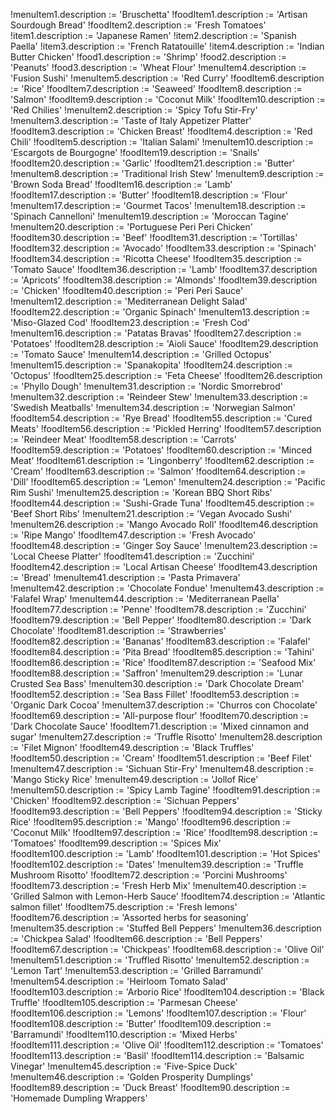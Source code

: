 !menuItem1.description := 'Bruschetta'
!foodItem1.description := 'Artisan Sourdough Bread'
!foodItem2.description := 'Fresh Tomatoes'
!item1.description := 'Japanese Ramen'
!item2.description := 'Spanish Paella'
!item3.description := 'French Ratatouille'
!item4.description := 'Indian Butter Chicken'
!food1.description := 'Shrimp'
!food2.description := 'Peanuts'
!food3.description := 'Wheat Flour'
!menuItem4.description := 'Fusion Sushi'
!menuItem5.description := 'Red Curry'
!foodItem6.description := 'Rice'
!foodItem7.description := 'Seaweed'
!foodItem8.description := 'Salmon'
!foodItem9.description := 'Coconut Milk'
!foodItem10.description := 'Red Chilies'
!menuItem2.description := 'Spicy Tofu Stir-Fry'
!menuItem3.description := 'Taste of Italy Appetizer Platter'
!foodItem3.description := 'Chicken Breast'
!foodItem4.description := 'Red Chili'
!foodItem5.description := 'Italian Salami'
!menuItem10.description := 'Escargots de Bourgogne'
!foodItem19.description := 'Snails'
!foodItem20.description := 'Garlic'
!foodItem21.description := 'Butter'
!menuItem8.description := 'Traditional Irish Stew'
!menuItem9.description := 'Brown Soda Bread'
!foodItem16.description := 'Lamb'
!foodItem17.description := 'Butter'
!foodItem18.description := 'Flour'
!menuItem17.description := 'Gourmet Tacos'
!menuItem18.description := 'Spinach Cannelloni'
!menuItem19.description := 'Moroccan Tagine'
!menuItem20.description := 'Portuguese Peri Peri Chicken'
!foodItem30.description := 'Beef'
!foodItem31.description := 'Tortillas'
!foodItem32.description := 'Avocado'
!foodItem33.description := 'Spinach'
!foodItem34.description := 'Ricotta Cheese'
!foodItem35.description := 'Tomato Sauce'
!foodItem36.description := 'Lamb'
!foodItem37.description := 'Apricots'
!foodItem38.description := 'Almonds'
!foodItem39.description := 'Chicken'
!foodItem40.description := 'Peri Peri Sauce'
!menuItem12.description := 'Mediterranean Delight Salad'
!foodItem22.description := 'Organic Spinach'
!menuItem13.description := 'Miso-Glazed Cod'
!foodItem23.description := 'Fresh Cod'
!menuItem16.description := 'Patatas Bravas'
!foodItem27.description := 'Potatoes'
!foodItem28.description := 'Aioli Sauce'
!foodItem29.description := 'Tomato Sauce'
!menuItem14.description := 'Grilled Octopus'
!menuItem15.description := 'Spanakopita'
!foodItem24.description := 'Octopus'
!foodItem25.description := 'Feta Cheese'
!foodItem26.description := 'Phyllo Dough'
!menuItem31.description := 'Nordic Smorrebrod'
!menuItem32.description := 'Reindeer Stew'
!menuItem33.description := 'Swedish Meatballs'
!menuItem34.description := 'Norwegian Salmon'
!foodItem54.description := 'Rye Bread'
!foodItem55.description := 'Cured Meats'
!foodItem56.description := 'Pickled Herring'
!foodItem57.description := 'Reindeer Meat'
!foodItem58.description := 'Carrots'
!foodItem59.description := 'Potatoes'
!foodItem60.description := 'Minced Meat'
!foodItem61.description := 'Lingonberry'
!foodItem62.description := 'Cream'
!foodItem63.description := 'Salmon'
!foodItem64.description := 'Dill'
!foodItem65.description := 'Lemon'
!menuItem24.description := 'Pacific Rim Sushi'
!menuItem25.description := 'Korean BBQ Short Ribs'
!foodItem44.description := 'Sushi-Grade Tuna'
!foodItem45.description := 'Beef Short Ribs'
!menuItem21.description := 'Vegan Avocado Sushi'
!menuItem26.description := 'Mango Avocado Roll'
!foodItem46.description := 'Ripe Mango'
!foodItem47.description := 'Fresh Avocado'
!foodItem48.description := 'Ginger Soy Sauce'
!menuItem23.description := 'Local Cheese Platter'
!foodItem41.description := 'Zucchini'
!foodItem42.description := 'Local Artisan Cheese'
!foodItem43.description := 'Bread'
!menuItem41.description := 'Pasta Primavera'
!menuItem42.description := 'Chocolate Fondue'
!menuItem43.description := 'Falafel Wrap'
!menuItem44.description := 'Mediterranean Paella'
!foodItem77.description := 'Penne'
!foodItem78.description := 'Zucchini'
!foodItem79.description := 'Bell Pepper'
!foodItem80.description := 'Dark Chocolate'
!foodItem81.description := 'Strawberries'
!foodItem82.description := 'Bananas'
!foodItem83.description := 'Falafel'
!foodItem84.description := 'Pita Bread'
!foodItem85.description := 'Tahini'
!foodItem86.description := 'Rice'
!foodItem87.description := 'Seafood Mix'
!foodItem88.description := 'Saffron'
!menuItem29.description := 'Lunar Crusted Sea Bass'
!menuItem30.description := 'Dark Chocolate Dream'
!foodItem52.description := 'Sea Bass Fillet'
!foodItem53.description := 'Organic Dark Cocoa'
!menuItem37.description := 'Churros con Chocolate'
!foodItem69.description := 'All-purpose flour'
!foodItem70.description := 'Dark Chocolate Sauce'
!foodItem71.description := 'Mixed cinnamon and sugar'
!menuItem27.description := 'Truffle Risotto'
!menuItem28.description := 'Filet Mignon'
!foodItem49.description := 'Black Truffles'
!foodItem50.description := 'Cream'
!foodItem51.description := 'Beef Filet'
!menuItem47.description := 'Sichuan Stir-Fry'
!menuItem48.description := 'Mango Sticky Rice'
!menuItem49.description := 'Jollof Rice'
!menuItem50.description := 'Spicy Lamb Tagine'
!foodItem91.description := 'Chicken'
!foodItem92.description := 'Sichuan Peppers'
!foodItem93.description := 'Bell Peppers'
!foodItem94.description := 'Sticky Rice'
!foodItem95.description := 'Mango'
!foodItem96.description := 'Coconut Milk'
!foodItem97.description := 'Rice'
!foodItem98.description := 'Tomatoes'
!foodItem99.description := 'Spices Mix'
!foodItem100.description := 'Lamb'
!foodItem101.description := 'Hot Spices'
!foodItem102.description := 'Dates'
!menuItem39.description := 'Truffle Mushroom Risotto'
!foodItem72.description := 'Porcini Mushrooms'
!foodItem73.description := 'Fresh Herb Mix'
!menuItem40.description := 'Grilled Salmon with Lemon-Herb Sauce'
!foodItem74.description := 'Atlantic salmon fillet'
!foodItem75.description := 'Fresh lemons'
!foodItem76.description := 'Assorted herbs for seasoning'
!menuItem35.description := 'Stuffed Bell Peppers'
!menuItem36.description := 'Chickpea Salad'
!foodItem66.description := 'Bell Peppers'
!foodItem67.description := 'Chickpeas'
!foodItem68.description := 'Olive Oil'
!menuItem51.description := 'Truffled Risotto'
!menuItem52.description := 'Lemon Tart'
!menuItem53.description := 'Grilled Barramundi'
!menuItem54.description := 'Heirloom Tomato Salad'
!foodItem103.description := 'Arborio Rice'
!foodItem104.description := 'Black Truffle'
!foodItem105.description := 'Parmesan Cheese'
!foodItem106.description := 'Lemons'
!foodItem107.description := 'Flour'
!foodItem108.description := 'Butter'
!foodItem109.description := 'Barramundi'
!foodItem110.description := 'Mixed Herbs'
!foodItem111.description := 'Olive Oil'
!foodItem112.description := 'Tomatoes'
!foodItem113.description := 'Basil'
!foodItem114.description := 'Balsamic Vinegar'
!menuItem45.description := 'Five-Spice Duck'
!menuItem46.description := 'Golden Prosperity Dumplings'
!foodItem89.description := 'Duck Breast'
!foodItem90.description := 'Homemade Dumpling Wrappers'
